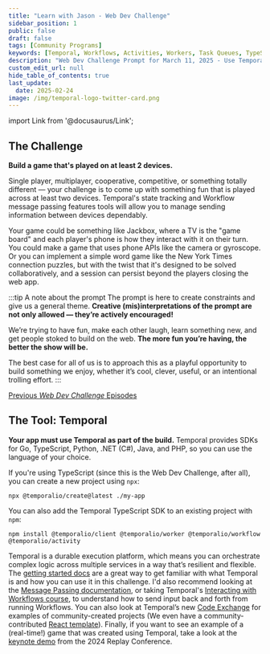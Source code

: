```yaml
---
title: "Learn with Jason - Web Dev Challenge"
sidebar_position: 1
public: false
draft: false
tags: [Community Programs]
keywords: [Temporal, Workflows, Activities, Workers, Task Queues, TypeScript SDK, external service, games, signals, queries, updates]
description: "Web Dev Challenge Prompt for March 11, 2025 - Use Temporal to build a game that’s played on at least 2 devices."
custom_edit_url: null
hide_table_of_contents: true
last_update:
  date: 2025-02-24
image: /img/temporal-logo-twitter-card.png
---
```


import Link from '@docusaurus/Link';

## The Challenge

**Build a game that's played on at least 2 devices.**

Single player, multiplayer, cooperative, competitive, or something totally different — your challenge is to come up with something fun that is played across at least two devices. Temporal's state tracking and Workflow message passing features tools will allow you to manage sending information between devices dependably.

Your game could be something like Jackbox, where a TV is the "game board" and each player's phone is how they interact with it on their turn. You could make a game that uses phone APIs like the camera or gyroscope. Or you can implement a simple word game like the New York Times connection puzzles, but with the twist that it's designed to be solved collaboratively, and a session can persist beyond the players closing the web app.

:::tip A note about the prompt
The prompt is here to create constraints and give us a general theme. **Creative (mis)interpretations of the prompt are not only allowed — they’re actively encouraged!**

We’re trying to have fun, make each other laugh, learn something new, and get people stoked to build on the web. **The more fun you’re having, the better the show will be.**

The best case for all of us is to approach this as a playful opportunity to build something we enjoy, whether it’s cool, clever, useful, or an intentional trolling effort.
:::

[Previous *Web Dev Challenge* Episodes](https://codetv.dev/series/web-dev-challenge/s1)

## The Tool: Temporal

**Your app must use Temporal as part of the build.** Temporal provides SDKs for Go, TypeScript, Python, .NET (C#), Java, and PHP, so you can use the language of your choice.

If you're using TypeScript (since this is the Web Dev Challenge, after all), you can create a new project using `npx`:

```command
npx @temporalio/create@latest ./my-app
```

You can also add the Temporal TypeScript SDK to an existing project with `npm`:

```command
npm install @temporalio/client @temporalio/worker @temporalio/workflow @temporalio/activity
```

Temporal is a durable execution platform, which means you can orchestrate complex logic across multiple services in a way that’s resilient and flexible. The [getting started docs](https://learn.temporal.io/getting_started/typescript/) are a great way to get familiar with what Temporal is and how you can use it in this challenge. I'd also recommend looking at the [Message Passing documentation](https://docs.temporal.io/develop/typescript/message-passing), or taking Temporal's [Interacting with Workflows course](https://learn.temporal.io/courses/interacting_with_workflows/), to understand how to send input back and forth from running Workflows. You can also look at Temporal’s new [Code Exchange](https://temporal.io/code-exchange) for examples of community-created projects (We even have a community-contributed [React template](https://github.com/proyecto26/projectx)). Finally, if you want to see an example of a (real-time!) game that was created using Temporal, take a look at the [keynote demo](https://github.com/temporalio/replay2024-demo) from the 2024 Replay Conference.